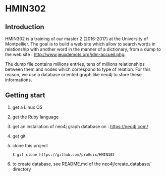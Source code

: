 # HMIN302

## Introduction

HMIN302 is a training of our master 2 (2016-2017) at the University of Montpellier. The goal is to build a web site which allow to search words in relationship with another word in the manner of a dictionary, from a dump to the web site : http://www.jeuxdemots.org/jdm-accueil.php.

The dump file contains millions entries, tens of millions relationships between them and nodes which correspond to type of relation. For this reason, we use a database oriented graph like neo4j to store these informations. 

## Getting start

1. get a Linux OS

2. get the Ruby language

3. get an installation of neo4j graph database on : https://neo4j.com/

4. get git

5. clone this project
   ```shell
   $ git clone https://github.com/proGuix/HMIN302
   ```

6. to create database, see README.md of the neo4j/create_database/ directory


